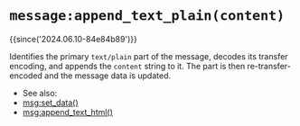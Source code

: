 # `message:append_text_plain(content)`

{{since('2024.06.10-84e84b89')}}

Identifies the primary `text/plain` part of the message, decodes its transfer
encoding, and appends the `content` string to it. The part is then
re-transfer-encoded and the message data is updated.

* See also:
* [msg:set_data()](set_data.md)
* [msg:append_text_html()](append_text_html.md)

